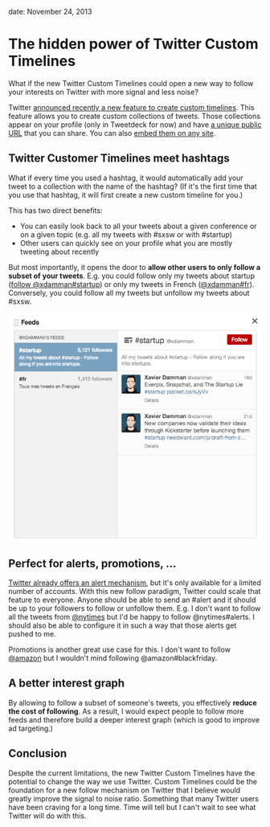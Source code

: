 date: November 24, 2013

# The hidden power of Twitter Custom Timelines

What if the new Twitter Custom Timelines could open a new way to follow your interests on Twitter with more signal and less  noise?

Twitter [announced recently a new feature to create custom timelines](https://blog.twitter.com/2013/custom-timelines-in-tweetdeck). This feature allows you to create custom collections of tweets. Those collections appear on your profile (only in Tweetdeck for now) and have [a unique public URL](https://twitter.com/twittermedia/timelines/400355752109293568) that you can share. You can also [embed them on any site](http://www.pcmag.com/article2/0,2817,2427298,00.asp).

## Twitter Customer Timelines meet hashtags

What if every time you used a hashtag, it would automatically add your tweet to a collection with the name of the hashtag? (If it's the first time that you use that hashtag, it will first create a new custom timeline for you.)

This has two direct benefits:
- You can easily look back to all your tweets about a given conference or on a given topic (e.g. all my tweets with #sxsw or with #startup)
- Other users can quickly see on your profile what you are mostly tweeting about recently

But most importantly, it opens the door to **allow other users to only follow a subset of your tweets**. E.g. you could follow only my tweets about startup ([follow @xdamman#startup](https://twitter.com/xdamman/timelines/403231422728503296)) or only my tweets in French ([@xdamman#fr](https://twitter.com/xdamman/timelines/403232035851890689)). Conversely, you could follow all my tweets but unfollow my tweets about #sxsw. 

![Modified Tweetdeck screenshot: Follow a custom feed](/public/img/twitter-custom-timelines-hashtag.png)

## Perfect for alerts, promotions, ...
[Twitter already offers an alert mechanism](https://blog.twitter.com/2013/twitter-alerts-critical-information-when-you-need-it-most), but it's only available for a limited number of accounts. With this new follow paradigm, Twitter could scale that feature to everyone. Anyone should be able to send an #alert and it should be up to your followers to follow or unfollow them. E.g. I don't want to follow all the tweets from [@nytimes](http://twitter.com/nytimes) but I'd be happy to follow @nytimes#alerts. I should also be able to configure it in such a way that those alerts get pushed to me.

Promotions is another great use case for this. I don't want to follow [@amazon](http://twitter.com/amazon) but I wouldn't mind following @amazon#blackfriday. 

## A better interest graph
By allowing to follow a subset of someone's tweets, you effectively **reduce the cost of following**. As a result, I would expect people to follow more feeds and therefore build a deeper interest graph (which is good to improve ad targeting.)

## Conclusion
Despite the current limitations, the new Twitter Custom Timelines have the potential to change the way we use Twitter. Custom Timelines could be the foundation for a new follow mechanism on Twitter that I believe would greatly improve the signal to noise ratio. Something that many Twitter users have been craving for a long time. Time will tell but I can't wait to see what Twitter will do with this. 
